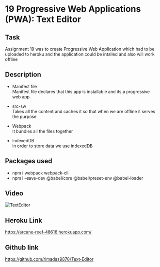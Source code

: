 # 19 Progressive Web Applications (PWA): Text Editor

##  Task
Assignment 19 was to create Progressive Web Application which had to be uploaded to heroku and the application could be intalled and also will work offline

## Description
- Manifest file </br>
Manifest file declares that this app is installable and its a progressive web app

- src-sw </br>
Takes all the content and caches it so that when we are offline it serves the purpose

- Webpack  </br>
It bundles all the files together

- IndexedDB  </br>
In order to store data we use indexedDB

## Packages used
- npm i webpack webpack-cli
- npm i –save-dev @babel/core @babel/preset-env @babel-loader

## Video
![TextEditor](./Assets/TextEditor.gif)

## Heroku Link
https://arcane-reef-48618.herokuapp.com/

## Github link
https://github.com/rimadas9878/Text-Editor


